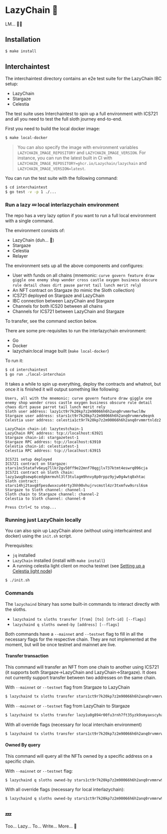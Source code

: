 # LazyChain 🦥

LM... 🦥💤

## Installation

```bash
$ make install
```

## Interchaintest

The interchaintest directory contains an e2e test suite for the LazyChain IBC setup:
- LazyChain
- Stargaze
- Celestia

The test suite uses Interchaintest to spin up a full environment with ICS721 and all you need to test the full
sloth journey end-to-end.

First you need to build the local docker image:
```bash
$ make local-docker
```

> You can also specify the image with environment variables `LAZYCHAIN_IMAGE_REPOSITORY` and `LAZYCHAIN_IMAGE_VERSION`.
> For instance, you can run the latest built in CI with `LAZYCHAIN_IMAGE_REPOSITORY=ghcr.io/Lazychain/lazychain` and `LAZYCHAIN_IMAGE_VERSION=latest`.

You can run the test suite with the following command:
```bash
$ cd interchaintest
$ go test -v -p 1 ./...
```

### Run a lazy 💤 local interlazychain environment

The repo has a very lazy option if you want to run a full local environment with a single command.

The environment consists of:
- LazyChain (duh... 🦥)
- Stargaze
- Celestia
- Relayer

The environment sets up all the above components and configures:
- User with funds on all chains (mnemonic: `curve govern feature draw giggle one enemy shop wonder cross castle oxygen business obscure rule detail chaos dirt pause parrot tail lunch merit rely`)
- An NFT contract on Stargaze (to mimic the Sloth collection)
- ICS721 deployed on Stargaze and LazyChain
- IBC connection between LazyChain and Stargaze
- Channels for both ICS20 between all chains
- Channels for ICS721 between LazyChain and Stargaze

To transfer, see the command section below.

There are some pre-requisites to run the interlazychain environment:
- Go
- Docker
- lazychain:local image built (`make local-docker`)

To run it:
```bash
$ cd interchaintest
$ go run ./local-interchain
```

It takes a while to spin up everything, deploy the contracts and whatnot, but once it is finished it will output something like following:
```shell
Users, all with the mnemonic: curve govern feature draw giggle one enemy shop wonder cross castle oxygen business obscure rule detail chaos dirt pause parrot tail lunch merit rely
Sloth user address: lazy1ct9r7k20kp7z2m90066h6h2anq0rvmmrhwcl0w
Stargaze user address: stars1ct9r7k20kp7z2m90066h6h2anq0rvmmrw9eqnk
Celestia user address: celestia1ct9r7k20kp7z2m90066h6h2anq0rvmmrtnldz2

LazyChain chain-id: lazytestchain-1
LazyChain RPC address: tcp://localhost:63921
Stargaze chain-id: stargazetest-1
Stargaze RPC address: tcp://localhost:63910
Celestia chain-id: celestiatest-1
Celestia RPC address: tcp://localhost:63915

ICS721 setup deployed
ICS721 contract on Stargaze: stars1nc5tatafv6eyq7llkr2gv50ff9e22mnf70qgjlv737ktmt4eswrq096cja
ICS721 contract on Sloth chain: lazy1wug8sewp6cedgkmrmvhl3lf3tulagm9hnvy8p0rppz9yjw0g4wtq8xhtac
Sloth contract: stars14hj2tavq8fpesdwxxcu44rty3hh90vhujrvcmstl4zr3txmfvw9srsl6sm
Stargaze to Sloth channel: channel-1
Sloth chain to Stargaze channel: channel-2
Celestia to Sloth channel: channel-0

Press Ctrl+C to stop...
```

### Running just LazyChain locally

You can also spin up LazyChain alone (without using interhcaintest and docker) using the `init.sh` script.

Prerequisites:
- `jq` installed
- `LazyChain` installed (install with `make install`)
- A running celestia light client on mocha testnet (see [Setting up a Celestia light node](https://docs.celestia.org/nodes/light-node))

```Bash
$ ./init.sh
```

### Commands

The `lazychaind` binary has some built-in commands to interact directly with the sloths.
- `lazychaind tx sloths transfer [from] [to] [nft-id] [--flags]`
- `lazychaind q sloths owned-by [address] [--flags]`

Both commands have a `--mainnet` and `--testnet` flag to fill in all the necessary flags for the respective chain.
They are not implemented at the moment, but will be once testnet and mainnet are live.

#### Transfer transaction

This command will transfer an NFT from one chain to another using ICS721 (it supports both Stargaze->LazyChain and LazyChain->Stargaze).
It does not currently support transfer between two addresses on the same chain.

With `--mainnet` or `--testnet` flag from Stargaze to LazyChain
```bash
$ lazychaind tx sloths transfer stars1ct9r7k20kp7z2m90066h6h2anq0rvmmrw9eqnk lazy1u0g894r00fu3rnh7ft35yzk9smyaxscyhax3vs 1 --testnet
```

With `--mainnet` or `--testnet` flag from LazyChain to Stargaze
```bash
$ lazychaind tx sloths transfer lazy1u0g894r00fu3rnh7ft35yzk9smyaxscyhax3vs stars1ct9r7k20kp7z2m90066h6h2anq0rvmmrw9eqnk 1 --testnet 
```

With all override flags (necessary for local interchain environment)
```bash
$ lazychaind tx sloths transfer stars1ct9r7k20kp7z2m90066h6h2anq0rvmmrw9eqnk lazy1ct9r7k20kp7z2m90066h6h2anq0rvmmrhwcl0w 1 --node tcp://localhost:57023 --chain-id stargazetest-1 --nft-contract stars14hj2tavq8fpesdwxxcu44rty3hh90vhujrvcmstl4zr3txmfvw9srsl6sm --ics721-contract stars1nc5tatafv6eyq7llkr2gv50ff9e22mnf70qgjlv737ktmt4eswrq096cja --ics721-channel channel-1 --gas auto --gas-adjustment 1.5 --keyring-backend test
```

#### Owned By query

This command will query all the NFTs owned by a specific address on a specific chain.

With `--mainnet` or `--testnet` flag:
```bash
$ lazychaind q sloths owned-by stars1ct9r7k20kp7z2m90066h6h2anq0rvmmrw9eqnk --testnet
```

With all override flags (necessary for local interlazychain):
```bash
$ lazychaind q sloths owned-by stars1ct9r7k20kp7z2m90066h6h2anq0rvmmrw9eqnk --node tcp://localhost:57023 --nft-contract stars14hj2tavq8fpesdwxxcu44rty3hh90vhujrvcmstl4zr3txmfvw9srsl6sm
```
## 💤
Too... Lazy... To... Write... More... 🦥

